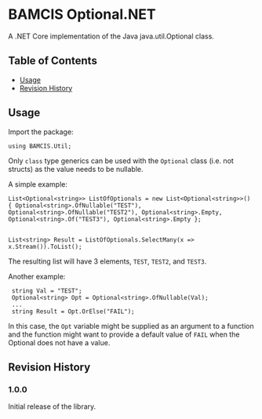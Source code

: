 # BAMCIS Optional.NET

A .NET Core implementation of the Java java.util.Optional class.

## Table of Contents
- [Usage](#usage)
- [Revision History](#revision-history)

## Usage

Import the package:

    using BAMCIS.Util;

Only `class` type generics can be used with the `Optional` class (i.e. not structs) as the value needs to be nullable. 

A simple example:

    List<Optional<string>> ListOfOptionals = new List<Optional<string>>() { Optional<string>.OfNullable("TEST"), Optional<string>.OfNullable("TEST2"), Optional<string>.Empty, Optional<string>.Of("TEST3"), Optional<string>.Empty };

            
    List<string> Result = ListOfOptionals.SelectMany(x => x.Stream()).ToList();

The resulting list will have 3 elements, `TEST`, `TEST2`, and `TEST3`.

Another example:

	 string Val = "TEST";
     Optional<string> Opt = Optional<string>.OfNullable(Val);
     ...
     string Result = Opt.OrElse("FAIL");

In this case, the `Opt` variable might be supplied as an argument to a function and the function might want to provide a default value of `FAIL` when the Optional does not have a value.

## Revision History

### 1.0.0
Initial release of the library.
